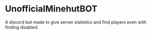 # UnofficialMinehutBOT
A discord bot made to give server statistics and find players even with finding disabled.
